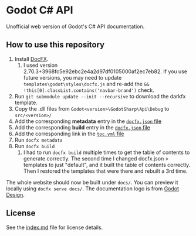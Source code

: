 # Godot C# API

Unofficial web version of Godot's C# API documentation.

## How to use this repository

1. Install [DocFX](https://dotnet.github.io/docfx/).
    1. I used version 2.70.3+3968fc5e92ebc2e4a2d97df0105000af2ec7eb82. If you use future versions, you may need to update `templates\godot\styles\docfx.js` and re-add the `&& !this[0].classList.contains('navbar-brand')` check.
1. Run `git submodule update --init --recursive` to download the darkfx template.
1. Copy the .dll files from `Godot<version>\GodotSharp\Api\Debug` to `src/<version>/`
1. Add the corresponding **metadata** entry in the [`docfx.json` file](./docfx.json#L3-L12)
1. Add the corresponding **build** entry in the [`docfx.json` file](./docfx.json#L16-L20)
1. Add the corresponding link in the [`toc.yml` file](./toc.yml#L3-L4)
1. Run `docfx metadata`
1. Run `docfx build`
    1. I had to run `docfx build` multiple times to get the table of contents to generate correctly. The second time I changed docfx.json > templates to just "default", and it built the table of contents correctly. Then I restored the templates that were there and rebuilt a 3rd time.

The whole website should now be built under `docs/`. You can preview it locally using `docfx serve docs/`. The documentation logo is from [Godot Design](https://github.com/godotengine/godot-design/).

## License

See the [index.md](./index.md) file for license details.
